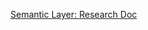 [Semantic Layer: Research Doc](https://docs.google.com/document/d/1WwdgKMF9UdfTXHGSZgruYxZUK7z6XQ7cKFxpHK8oOuo/edit#heading=h.9v5yfiegf5do)